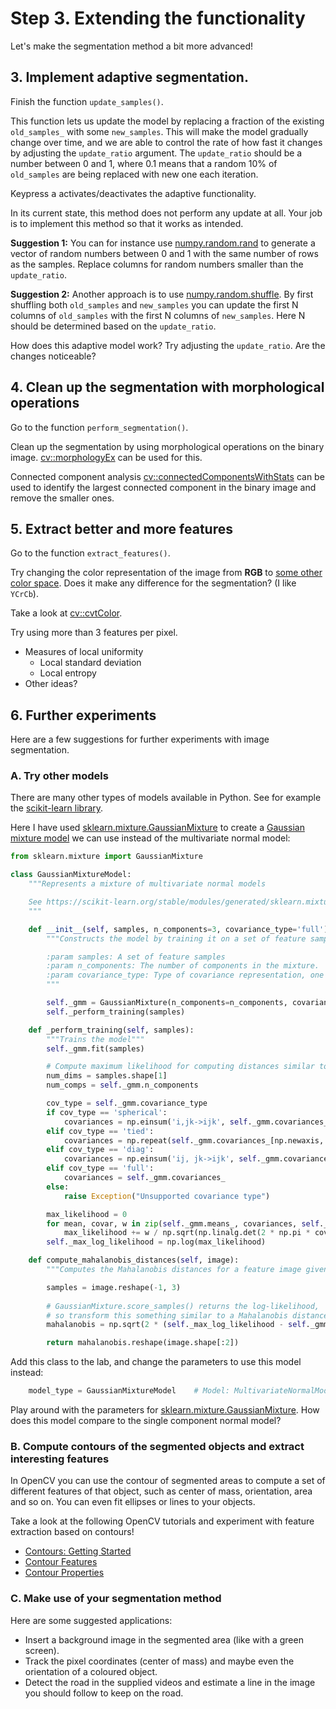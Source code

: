 # Step 3. Extending the functionality
Let's make the segmentation method a bit more advanced!

## 3. Implement adaptive segmentation.
Finish the function `update_samples()`.

This function lets us update the model by replacing a fraction of the existing `old_samples_` with some `new_samples`.
This will make the model gradually change over time, and we are able to control the rate of how fast it changes by adjusting the `update_ratio` argument.
The `update_ratio` should be a number between 0 and 1, where 0.1 means that a random 10% of `old_samples` are being replaced with new one each iteration.

Keypress <kbd>a</kbd> activates/deactivates the adaptive functionality.

In its current state, this method does not perform any update at all.
Your job is to implement this method so that it works as intended.

**Suggestion 1:**  You can for instance use [numpy.random.rand] to generate a vector of random numbers between 0 and 1 with the same number of rows as the samples.
Replace columns for random numbers smaller than the `update_ratio`.

**Suggestion 2:** Another approach is to use [numpy.random.shuffle].
By first shuffling both `old_samples` and `new_samples` you can update the first N columns of `old_samples` with the first N columns of `new_samples`.
Here N should be determined based on the `update_ratio`.

How does this adaptive model work? Try adjusting the `update_ratio`.
Are the changes noticeable?

## 4. Clean up the segmentation with morphological operations
Go to the function `perform_segmentation()`.

Clean up the segmentation by using morphological operations on the binary image.
[cv::morphologyEx] can be used for this.

Connected component analysis [cv::connectedComponentsWithStats] can be used to identify the largest connected component in the binary image and remove the smaller ones.


## 5. Extract better and more features
Go to the function `extract_features()`.

Try changing the color representation of the image from **RGB** to [some other color space][cv::imgproc_color_conversions].
Does it make any difference for the segmentation?
(I like `YCrCb`).

Take a look at [cv::cvtColor].

Try using more than 3 features per pixel.
  - Measures of local uniformity
    - Local standard deviation
    - Local entropy
  - Other ideas?
  

## 6. Further experiments
Here are a few suggestions for further experiments with image segmentation.

### A. Try other models
There are many other types of models available in Python.
See for example the [scikit-learn library](https://scikit-learn.org/stable/).

Here I have used [sklearn.mixture.GaussianMixture] to create a [Gaussian mixture model](https://en.wikipedia.org/wiki/Mixture_model) we can use instead of the multivariate normal model:

```python
from sklearn.mixture import GaussianMixture

class GaussianMixtureModel:
    """Represents a mixture of multivariate normal models

    See https://scikit-learn.org/stable/modules/generated/sklearn.mixture.GaussianMixture.html
    """

    def __init__(self, samples, n_components=3, covariance_type='full'):
        """Constructs the model by training it on a set of feature samples

        :param samples: A set of feature samples
        :param n_components: The number of components in the mixture.
        :param covariance_type: Type of covariance representation, one of 'spherical', 'tied', 'diag' or 'full'.
        """

        self._gmm = GaussianMixture(n_components=n_components, covariance_type=covariance_type, init_params='random')
        self._perform_training(samples)

    def _perform_training(self, samples):
        """Trains the model"""
        self._gmm.fit(samples)

        # Compute maximum likelihood for computing distances similar to Mahalanobis distances.
        num_dims = samples.shape[1]
        num_comps = self._gmm.n_components

        cov_type = self._gmm.covariance_type
        if cov_type == 'spherical':
            covariances = np.einsum('i,jk->ijk', self._gmm.covariances_, np.identity(num_dims))
        elif cov_type == 'tied':
            covariances = np.repeat(self._gmm.covariances_[np.newaxis, :, :], num_comps, axis=0)
        elif cov_type == 'diag':
            covariances = np.einsum('ij, jk->ijk', self._gmm.covariances_, np.identity(num_dims))
        elif cov_type == 'full':
            covariances = self._gmm.covariances_
        else:
            raise Exception("Unsupported covariance type")

        max_likelihood = 0
        for mean, covar, w in zip(self._gmm.means_, covariances, self._gmm.weights_):
            max_likelihood += w / np.sqrt(np.linalg.det(2 * np.pi * covar))
        self._max_log_likelihood = np.log(max_likelihood)

    def compute_mahalanobis_distances(self, image):
        """Computes the Mahalanobis distances for a feature image given this model"""

        samples = image.reshape(-1, 3)
        
        # GaussianMixture.score_samples() returns the log-likelihood, 
        # so transform this something similar to a Mahalanobis distance.
        mahalanobis = np.sqrt(2 * (self._max_log_likelihood - self._gmm.score_samples(samples)))

        return mahalanobis.reshape(image.shape[:2])
```

Add this class to the lab, and change the parameters to use this model instead:
```python
    model_type = GaussianMixtureModel    # Model: MultivariateNormalModel or GaussianMixtureModel.
```

Play around with the parameters for [sklearn.mixture.GaussianMixture].
How does this model compare to the single component normal model?


### B. Compute contours of the segmented objects and extract interesting features
In OpenCV you can use the contour of segmented areas to compute a set of different features of that object, such as center of mass, orientation, area and so on.
You can even fit ellipses or lines to your objects.

Take a look at the following OpenCV tutorials and experiment with feature extraction based on contours!
- [Contours: Getting Started]
- [Contour Features]
- [Contour Properties]


### C. Make use of your segmentation method
Here are some suggested applications:
- Insert a background image in the segmented area (like with a green screen).
- Track the pixel coordinates (center of mass) and maybe even the orientation of a coloured object.
- Detect the road in the supplied videos and estimate a line in the image you should follow to keep on the road.


[numpy.random.rand]: https://numpy.org/doc/stable/reference/random/generated/numpy.random.rand.html
[numpy.random.shuffle]: https://numpy.org/doc/stable/reference/random/generated/numpy.random.shuffle.html
[sklearn.mixture.GaussianMixture]: https://scikit-learn.org/stable/modules/generated/sklearn.mixture.GaussianMixture.html

[cv::morphologyEx]: https://docs.opencv.org/4.9.0/d4/d86/group__imgproc__filter.html#ga67493776e3ad1a3df63883829375201f
[cv::connectedComponentsWithStats]: https://docs.opencv.org/4.9.0/d3/dc0/group__imgproc__shape.html#gae57b028a2b2ca327227c2399a9d53241
[cv::imgproc_color_conversions]: https://docs.opencv.org/4.9.0/de/d25/imgproc_color_conversions.html
[cv::cvtColor]: https://docs.opencv.org/4.9.0/d8/d01/group__imgproc__color__conversions.html#ga397ae87e1288a81d2363b61574eb8cab

[Contours: Getting Started]: https://docs.opencv.org/4.9.0/d4/d73/tutorial_py_contours_begin.html
[Contour Features]: https://docs.opencv.org/4.9.0/dd/d49/tutorial_py_contour_features.html
[Contour Properties]: https://docs.opencv.org/4.9.0/d1/d32/tutorial_py_contour_properties.html